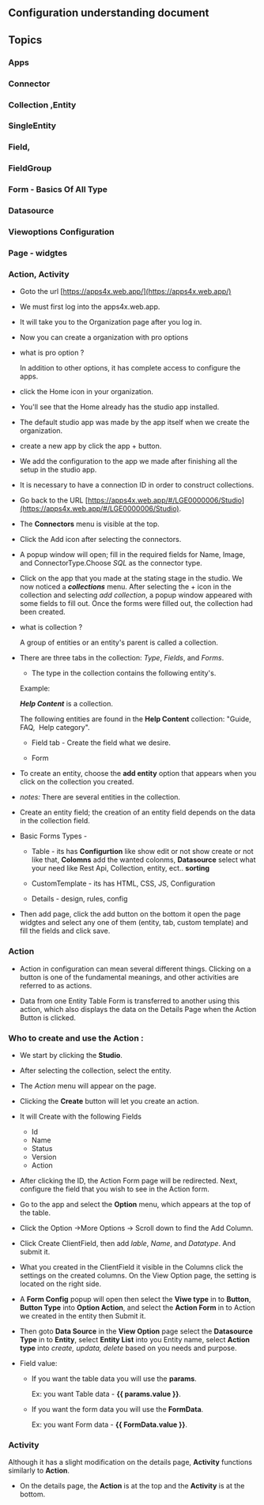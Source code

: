 ## Configuration understanding document

## Topics

### Apps 
### Connector 
### Collection ,Entity 
### SingleEntity
### Field,
### FieldGroup
### Form - Basics Of All Type
### Datasource
### Viewoptions Configuration
### Page - widgtes
### Action, Activity

* Goto the url [https://apps4x.web.app/](https://apps4x.web.app/)

* We must first log into the apps4x.web.app.

* It will take you to the Organization page after you log in. 

* Now you can create a organization with pro options 

* what is pro option ?
    
   In addition to other options, it has complete access to configure the apps.

* click the Home icon in your organization.    

* You'll see that the Home already has the studio app installed. 

* The default studio app was made by the app itself when we create the organization.

* create a new app by click the app + button.

* We add the configuration to the app we made after finishing all the setup in the studio app. 

*  It is necessary to have a connection ID in order to construct collections.

* Go back to the URL [https://apps4x.web.app/#/LGE0000006/Studio](https://apps4x.web.app/#/LGE0000006/Studio).

* The **Connectors** menu is visible at the top.

* Click the Add icon after selecting the connectors. 

* A popup window will open; fill in the required fields for Name, Image, and ConnectorType.Choose _SQL_ as the connector type. 

* Click on the app that you made at the stating stage in the studio. We now noticed a **_collections_** menu. After selecting the + icon in the collection and selecting _add collection_, a popup window appeared with some fields to fill out. Once the forms were filled out, the collection had been created.

* what is collection ?
   
  A group of entities or an entity's parent is called a collection.

* There are three tabs in the collection: _Type_, _Fields_, and _Forms_. 

  * The type in the collection contains the following entity's.

   Example:

    _**Help Content**_ is a collection.

     The following entities are found in the **Help Content** collection: "Guide, FAQ,  Help category".

  * Field tab - Create the field what we desire.

  * Form 

* To create an entity, choose the **add entity** option that appears when you click on the collection you created. 

* _notes:_ There are several entities in the collection. 

* Create an entity field; the creation of an entity field depends on the data in the collection field.

* Basic Forms Types -
   
   * Table - its has **Configurtion** like show edit or not show create or not like that, **Colomns** add the wanted colonms, **Datasource** select what your need like Rest Api, Collection, entity, ect.. **sorting**
  
   * CustomTemplate - its has HTML, CSS, JS, Configuration 
   * Details - design, rules, config

* Then add page, click the add button on the bottom it open the page widgtes and select any one of them (entity, tab, custom template) and fill the fields and click save.

### Action

* Action in configuration can mean several different things. Clicking on a button is one of the fundamental meanings, and other activities are referred to as actions.

* Data from one Entity Table Form is transferred to another using this action, which also displays the data on the Details Page when the Action Button is clicked.

### Who to create and use the Action :

* We start by clicking the __Studio__.
* After selecting the collection, select the entity.
* The *Action* menu will appear on the page.
* Clicking the __Create__ button will let you create an action.
* It will Create with the following Fields
  * Id
  * Name
  * Status
  * Version
  * Action

* After clicking the ID, the Action Form page will be redirected. Next, configure the field that you wish to see in the Action form.

* Go to the app and select the __Option__ menu, which appears at the top of the table.

* Click the Option ->More Options -> Scroll down to find the Add Column.

* Click Create ClientField, then add *lable*, *Name*, and *Datatype*. And submit it.

* What you created in the ClientField it visible in the Columns click the settings on the created columns. On the View Option page, the setting is located on the right side.

*  A **Form Config** popup will open then select the **Viwe type** in to **Button**, **Button Type** into **Option Action**, and select the **Action Form** in to Action we created in the entity then Submit it.

* Then goto __Data Source__ in the __View Option__ page select the __Datasource Type__ in to __Entity__, select __Entity List__ into you Entity name, select __Action type__ into *create, updata, delete* based on you needs and purpose.

* Field value:
  * If you want the table data you will use the __params__.

    Ex: you want Table data - __{{ params.value }}__.

  * If you want the form data you will use the __FormData__.

    Ex: you want Form data - __{{ FormData.value }}__.

### Activity		

 Although it has a slight modification on the details page, __Activity__ functions similarly to __Action__.

 * On the details page, the __Action__ is at the top and the __Activity__ is at the bottom.
